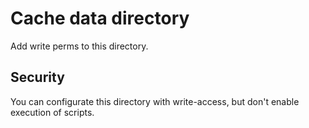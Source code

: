 # Cache data directory

Add write perms to this directory.

## Security

You can configurate this directory with write-access, but don't enable execution of scripts.
